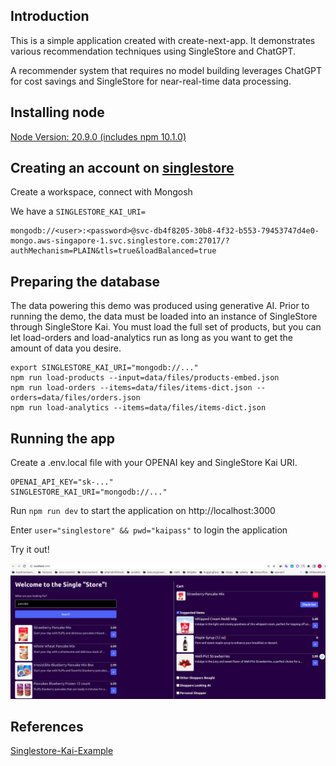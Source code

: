 ## Introduction
This is a simple application created with create-next-app. It demonstrates various recommendation techniques using SingleStore and ChatGPT.

A recommender system that requires no model building leverages ChatGPT for cost savings and SingleStore for near-real-time data processing.

## Installing node
[Node Version: 20.9.0 (includes npm 10.1.0)](https://nodejs.org/en/download)

## Creating an account on [singlestore](https://www.singlestore.com/)
Create a workspace, connect with Mongosh

We have a `SINGLESTORE_KAI_URI=`

```
mongodb://<user>:<password>@svc-db4f8205-30b8-4f32-b553-79453747d4e0-mongo.aws-singapore-1.svc.singlestore.com:27017/?authMechanism=PLAIN&tls=true&loadBalanced=true
```

## Preparing the database

The data powering this demo was produced using generative AI. Prior to running
the demo, the data must be loaded into an instance of SingleStore through
SingleStore Kai. You must load the full set of products, but you can let
load-orders and load-analytics run as long as you want to get the amount of data
you desire.

```
export SINGLESTORE_KAI_URI="mongodb://..."
npm run load-products --input=data/files/products-embed.json
npm run load-orders --items=data/files/items-dict.json --orders=data/files/orders.json
npm run load-analytics --items=data/files/items-dict.json
```

## Running the app

Create a .env.local file with your OPENAI key and SingleStore Kai URI.

```
OPENAI_API_KEY="sk-..."
SINGLESTORE_KAI_URI="mongodb://..."
```

Run `npm run dev` to start the application on http://localhost:3000

Enter `user="singlestore" && pwd="kaipass"` to login the application

Try it out!

![](./data/images/application.png)

## References
[Singlestore-Kai-Example](https://github.com/singlestore-labs/singlestore-kai-examples/tree/main/recommender)

